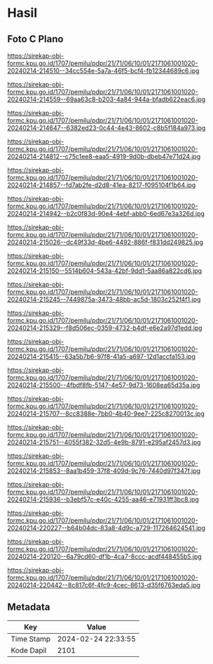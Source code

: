 # Hasil

## Foto C Plano

https://sirekap-obj-formc.kpu.go.id/1707/pemilu/pdpr/21/71/06/10/01/2171061001020-20240214-214510--34cc554e-5a7a-46f5-bcf4-fb12344689c6.jpg

https://sirekap-obj-formc.kpu.go.id/1707/pemilu/pdpr/21/71/06/10/01/2171061001020-20240214-214559--69aa63c8-b203-4a84-944a-bfadb622eac6.jpg

https://sirekap-obj-formc.kpu.go.id/1707/pemilu/pdpr/21/71/06/10/01/2171061001020-20240214-214647--6382ed23-0c44-4e43-8602-c8b5f184a973.jpg

https://sirekap-obj-formc.kpu.go.id/1707/pemilu/pdpr/21/71/06/10/01/2171061001020-20240214-214812--c75c1ee8-eaa5-4919-9d0b-dbeb47e71d24.jpg

https://sirekap-obj-formc.kpu.go.id/1707/pemilu/pdpr/21/71/06/10/01/2171061001020-20240214-214857--fd7ab2fe-d2d8-41ea-8217-f095104f1b64.jpg

https://sirekap-obj-formc.kpu.go.id/1707/pemilu/pdpr/21/71/06/10/01/2171061001020-20240214-214942--b2c0f83d-90e4-4ebf-abb0-6ed67e3a326d.jpg

https://sirekap-obj-formc.kpu.go.id/1707/pemilu/pdpr/21/71/06/10/01/2171061001020-20240214-215026--dc49f33d-4be6-4492-886f-f831dd249825.jpg

https://sirekap-obj-formc.kpu.go.id/1707/pemilu/pdpr/21/71/06/10/01/2171061001020-20240214-215150--5514b604-543a-42bf-9dd1-5aa86a822cd6.jpg

https://sirekap-obj-formc.kpu.go.id/1707/pemilu/pdpr/21/71/06/10/01/2171061001020-20240214-215245--7449875a-3473-48bb-ac5d-1803c252f4f1.jpg

https://sirekap-obj-formc.kpu.go.id/1707/pemilu/pdpr/21/71/06/10/01/2171061001020-20240214-215329--f8d506ec-0359-4732-b4df-e6e2a97d1edd.jpg

https://sirekap-obj-formc.kpu.go.id/1707/pemilu/pdpr/21/71/06/10/01/2171061001020-20240214-215415--63a5b7b6-97f8-41a5-a697-12d1accfa153.jpg

https://sirekap-obj-formc.kpu.go.id/1707/pemilu/pdpr/21/71/06/10/01/2171061001020-20240214-215500--4fbdf8fb-5147-4e57-9d73-1608ea65d35a.jpg

https://sirekap-obj-formc.kpu.go.id/1707/pemilu/pdpr/21/71/06/10/01/2171061001020-20240214-215707--8cc8388e-7bb0-4b40-9ee7-225c8270013c.jpg

https://sirekap-obj-formc.kpu.go.id/1707/pemilu/pdpr/21/71/06/10/01/2171061001020-20240214-215751--4055f382-32d5-4e9b-8791-e295af2457d3.jpg

https://sirekap-obj-formc.kpu.go.id/1707/pemilu/pdpr/21/71/06/10/01/2171061001020-20240214-215853--8aa1b459-37f8-409d-9c76-7440d97f347f.jpg

https://sirekap-obj-formc.kpu.go.id/1707/pemilu/pdpr/21/71/06/10/01/2171061001020-20240214-215936--b3ebf57c-e40c-4255-aa46-e71931ff3bc8.jpg

https://sirekap-obj-formc.kpu.go.id/1707/pemilu/pdpr/21/71/06/10/01/2171061001020-20240214-220227--b64b04dc-83a8-4d9c-a729-117264624541.jpg

https://sirekap-obj-formc.kpu.go.id/1707/pemilu/pdpr/21/71/06/10/01/2171061001020-20240214-220120--6a79cd60-df1b-4ca7-8ccc-acdf448455b5.jpg

https://sirekap-obj-formc.kpu.go.id/1707/pemilu/pdpr/21/71/06/10/01/2171061001020-20240214-220442--8c817c6f-4fc9-4cec-8613-d35f6763eda5.jpg


## Metadata

| Key        | Value               |
| ---------- | ------------------- |
| Time Stamp | 2024-02-24 22:33:55 |
| Kode Dapil | 2101                |



